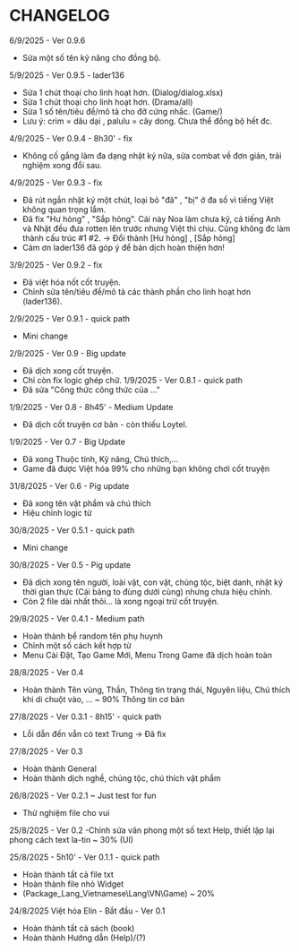 # CHANGELOG

6/9/2025 - Ver 0.9.6
- Sửa một số tên kỹ năng cho đồng bộ.

5/9/2025 - Ver 0.9.5 - lader136
- Sửa 1 chút thoại cho linh hoạt hơn. (Dialog/dialog.xlsx)
- Sửa 1 chút thoại cho linh hoạt hơn. (Drama/all)
- Sửa 1 số tên/tiêu đề/mô tả cho đỡ cứng nhắc. (Game/)
- Lưu ý: crim = dâu dại , palulu = cây dong. Chưa thể đồng bộ hết đc.

4/9/2025 - Ver 0.9.4 - 8h30' - fix
- Không cố gắng làm đa dạng nhật ký nữa, sửa combat về đơn giản, trải nghiệm xong đổi sau.

4/9/2025 - Ver 0.9.3 - fix
- Đã rút ngắn nhặt ký một chút, loại bỏ "đã" , "bị" ở đa số vì tiếng Việt không quan trọng lắm.
- Đã fix "Hư hỏng" , "Sắp hỏng". Cái này Noa làm chưa kỹ, cả tiếng Anh và Nhật đều đưa rotten lên trước nhưng Việt thì chịu. Cũng không đc làm thành cấu trúc #1 #2. -> Đổi thành [Hư hỏng] , [Sắp hỏng]
- Cảm ơn lader136 đã góp ý để bản dịch hoàn thiện hơn!

3/9/2025 - Ver 0.9.2 - fix
- Đã việt hóa nốt cốt truyện.
- Chỉnh sửa tên/tiêu đề/mô tả các thành phần cho linh hoạt hơn (lader136).

2/9/2025 - Ver 0.9.1 - quick path
- Mini change

2/9/2025 - Ver 0.9 - Big update
- Đã dịch xong cốt truyện.
- Chỉ còn fix logic ghép chữ.
1/9/2025 - Ver 0.8.1 - quick path
- Đã sửa "Công thức công thức của ..."

1/9/2025 - Ver 0.8 - 8h45' - Medium Update
- Đã dịch cốt truyện cơ bản - còn thiếu Loytel.

1/9/2025 - Ver 0.7 - Big Update
- Đã xong Thuộc tính, Kỹ năng, Chú thích,...
- Game đã được Việt hóa 99% cho những bạn không chơi cốt truyện

31/8/2025 - Ver 0.6 - Pig update
- Đã xong tên vật phẩm và chú thích
- Hiệu chỉnh logic từ

30/8/2025 - Ver 0.5.1 - quick path
- Mini change

30/8/2025 - Ver 0.5 - Pig update
- Đã dịch xong tên người, loài vật, con vật, chủng tộc, biệt danh, nhật ký thời gian thực (Cái bảng to đùng dưới cùng) nhưng chưa hiệu chỉnh.
- Còn 2 file dài nhất thôi... là xong ngoại trừ cốt truyện.

29/8/2025 - Ver 0.4.1 - Medium path
- Hoàn thành bể random tên phụ huynh
- Chỉnh một số cách kết hợp từ
- Menu Cài Đặt, Tạo Game Mới, Menu Trong Game đã dịch hoàn toàn

28/8/2025 - Ver 0.4
- Hoàn thành Tên vùng, Thần, Thông tin trạng thái, Nguyên liệu, Chú thích khi di chuột vào, ... ~ 90% Thông tin cơ bản

27/8/2025 - Ver 0.3.1 - 8h15' - quick path
- Lỗi dẫn đến vẫn có text Trung -> Đã fix

27/8/2025 - Ver 0.3
- Hoàn thành General
- Hoàn thành dịch nghề, chủng tộc, chú thích vật phẩm

26/8/2025 - Ver 0.2.1 ~ Just test for fun
- Thử nghiệm file cho vui

25/8/2025 - Ver 0.2
-Chỉnh sửa văn phong một số text Help, thiết lập lại phong cách text la-tin
~ 30% (UI)

25/8/2025 - 5h10' - Ver 0.1.1 - quick path
- Hoàn thành tất cả file txt
- Hoàn thành file nhỏ Widget
- (Package_Lang_Vietnamese\Lang\VN\Game) ~ 20%

24/8/2025 Việt hóa Elin - Bắt đầu - Ver 0.1
- Hoàn thành tất cả sách (book)
- Hoàn thành Hướng dẫn (Help)/(?)
